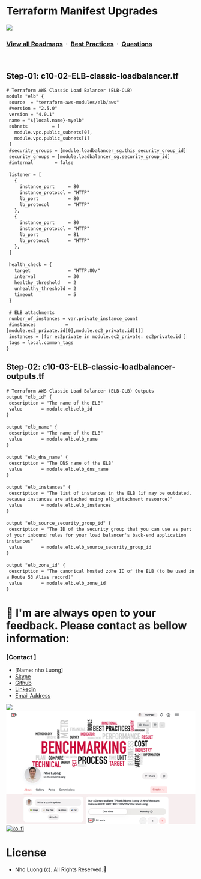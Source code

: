 # Terraform Manifest Upgrades

![](https://i.imgur.com/waxVImv.png)
### [View all Roadmaps](https://github.com/nholuongut/all-roadmaps) &nbsp;&middot;&nbsp; [Best Practices](https://github.com/nholuongut/all-roadmaps/blob/main/public/best-practices/) &nbsp;&middot;&nbsp; [Questions](https://www.linkedin.com/in/nholuong/)
<br/>

 ## Step-01: c10-02-ELB-classic-loadbalancer.tf
 ```t
 # Terraform AWS Classic Load Balancer (ELB-CLB)
module "elb" {
  source  = "terraform-aws-modules/elb/aws"
  #version = "2.5.0"
  version = "4.0.1"
  name = "${local.name}-myelb"
  subnets         = [
    module.vpc.public_subnets[0],
    module.vpc.public_subnets[1]
  ]
  #security_groups = [module.loadbalancer_sg.this_security_group_id]
  security_groups = [module.loadbalancer_sg.security_group_id]
  #internal        = false

  listener = [
    {
      instance_port     = 80
      instance_protocol = "HTTP"
      lb_port           = 80
      lb_protocol       = "HTTP"
    },
    {
      instance_port     = 80
      instance_protocol = "HTTP"
      lb_port           = 81
      lb_protocol       = "HTTP"
    },
  ]

  health_check = {
    target              = "HTTP:80/"
    interval            = 30
    healthy_threshold   = 2
    unhealthy_threshold = 2
    timeout             = 5
  }

  # ELB attachments
  number_of_instances = var.private_instance_count
  #instances           = [module.ec2_private.id[0],module.ec2_private.id[1]]
  instances = [for ec2private in module.ec2_private: ec2private.id ]  
  tags = local.common_tags
}
 ```

 ## Step-02: c10-03-ELB-classic-loadbalancer-outputs.tf
 ```t
 # Terraform AWS Classic Load Balancer (ELB-CLB) Outputs
output "elb_id" {
  description = "The name of the ELB"
  value       = module.elb.elb_id
}

output "elb_name" {
  description = "The name of the ELB"
  value       = module.elb.elb_name
}

output "elb_dns_name" {
  description = "The DNS name of the ELB"
  value       = module.elb.elb_dns_name
}

output "elb_instances" {
  description = "The list of instances in the ELB (if may be outdated, because instances are attached using elb_attachment resource)"
  value       = module.elb.elb_instances
}

output "elb_source_security_group_id" {
  description = "The ID of the security group that you can use as part of your inbound rules for your load balancer's back-end application instances"
  value       = module.elb.elb_source_security_group_id
}

output "elb_zone_id" {
  description = "The canonical hosted zone ID of the ELB (to be used in a Route 53 Alias record)"
  value       = module.elb.elb_zone_id
}
 ```

# 🚀 I'm are always open to your feedback.  Please contact as bellow information:
### [Contact ]
* [Name: nho Luong]
* [Skype](luongutnho_skype)
* [Github](https://github.com/nholuongut/)
* [Linkedin](https://www.linkedin.com/in/nholuong/)
* [Email Address](luongutnho@hotmail.com)

![](https://i.imgur.com/waxVImv.png)
![](Donate.png)
[![ko-fi](https://ko-fi.com/img/githubbutton_sm.svg)](https://ko-fi.com/nholuong)

# License
* Nho Luong (c). All Rights Reserved.🌟